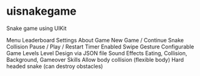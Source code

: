 # uisnakegame
Snake game using UIKit

Menu
Leaderboard
Settings
About
Game
New Game / Continue
Snake Collision
Pause / Play / Restart
Timer Enabled
Swipe Gesture
Configurable
Game Levels
Level Design via JSON file
Sound Effects
Eating, Collision, Background, Gameover
Skills
Allow body collision (flexible body)
Hard headed snake (can destroy obstacles)

